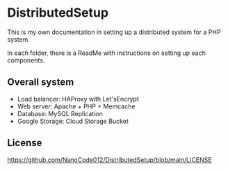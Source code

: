 # DistributedSetup

This is my own documentation in setting up a distributed system for a PHP system.

In each folder, there is a ReadMe with instructions on setting up each components.

## Overall system
- Load balancer: HAProxy with Let'sEncrypt
- Web server: Apache + PHP + Memcache
- Database: MySQL Replication
- Google Storage: Cloud Storage Bucket

## License

https://github.com/NanoCode012/DistributedSetup/blob/main/LICENSE